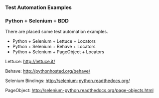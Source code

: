 ### Test Automation Examples
### Python + Selenium + BDD

There are placed some test automation examples.

* Python + Selenium + Lettuce + Locators
* Python + Selenium + Behave + Locators
* Python + Selenium + PageObject + Locators

Lettuce: http://lettuce.it/

Behave: http://pythonhosted.org/behave/

Selenium Bindings: http://selenium-python.readthedocs.org/

PageObject: http://selenium-python.readthedocs.org/page-objects.html
